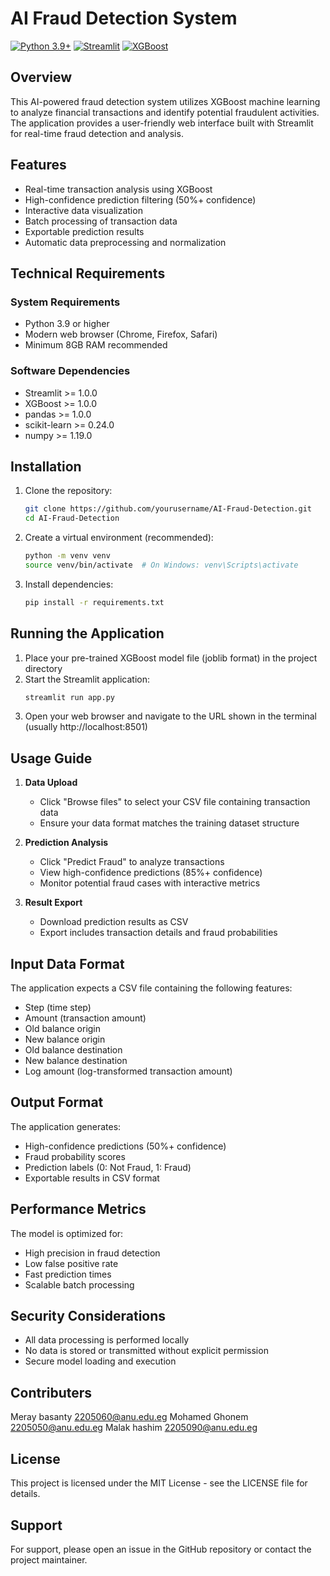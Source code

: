 # AI Fraud Detection System

[![Python 3.9+](https://img.shields.io/badge/python-3.9+-blue.svg)](https://www.python.org/downloads/release/python-390/)
[![Streamlit](https://img.shields.io/badge/Streamlit-1.0+-orange.svg)](https://streamlit.io/)
[![XGBoost](https://img.shields.io/badge/XGBoost-1.0+-green.svg)](https://xgboost.readthedocs.io/en/stable/)

## Overview

This AI-powered fraud detection system utilizes XGBoost machine learning to analyze financial transactions and identify potential fraudulent activities. The application provides a user-friendly web interface built with Streamlit for real-time fraud detection and analysis.

## Features

- Real-time transaction analysis using XGBoost
- High-confidence prediction filtering (50%+ confidence)
- Interactive data visualization
- Batch processing of transaction data
- Exportable prediction results
- Automatic data preprocessing and normalization

## Technical Requirements

### System Requirements

- Python 3.9 or higher
- Modern web browser (Chrome, Firefox, Safari)
- Minimum 8GB RAM recommended

### Software Dependencies

- Streamlit >= 1.0.0
- XGBoost >= 1.0.0
- pandas >= 1.0.0
- scikit-learn >= 0.24.0
- numpy >= 1.19.0

## Installation

1. Clone the repository:
   ```bash
   git clone https://github.com/yourusername/AI-Fraud-Detection.git
   cd AI-Fraud-Detection
   ```

2. Create a virtual environment (recommended):
   ```bash
   python -m venv venv
   source venv/bin/activate  # On Windows: venv\Scripts\activate
   ```

3. Install dependencies:
   ```bash
   pip install -r requirements.txt
   ```

## Running the Application

1. Place your pre-trained XGBoost model file (joblib format) in the project directory
2. Start the Streamlit application:
   ```bash
   streamlit run app.py
   ```
3. Open your web browser and navigate to the URL shown in the terminal (usually http://localhost:8501)

## Usage Guide

1. **Data Upload**
   - Click "Browse files" to select your CSV file containing transaction data
   - Ensure your data format matches the training dataset structure

2. **Prediction Analysis**
   - Click "Predict Fraud" to analyze transactions
   - View high-confidence predictions (85%+ confidence)
   - Monitor potential fraud cases with interactive metrics

3. **Result Export**
   - Download prediction results as CSV
   - Export includes transaction details and fraud probabilities

## Input Data Format

The application expects a CSV file containing the following features:
- Step (time step)
- Amount (transaction amount)
- Old balance origin
- New balance origin
- Old balance destination
- New balance destination
- Log amount (log-transformed transaction amount)

## Output Format

The application generates:
- High-confidence predictions (50%+ confidence)
- Fraud probability scores
- Prediction labels (0: Not Fraud, 1: Fraud)
- Exportable results in CSV format

## Performance Metrics

The model is optimized for:
- High precision in fraud detection
- Low false positive rate
- Fast prediction times
- Scalable batch processing

## Security Considerations

- All data processing is performed locally
- No data is stored or transmitted without explicit permission
- Secure model loading and execution

## Contributers

Meray basanty     2205060@anu.edu.eg
Mohamed Ghonem    2205050@anu.edu.eg
Malak hashim      2205090@anu.edu.eg

## License

This project is licensed under the MIT License - see the LICENSE file for details.

## Support

For support, please open an issue in the GitHub repository or contact the project maintainer.

